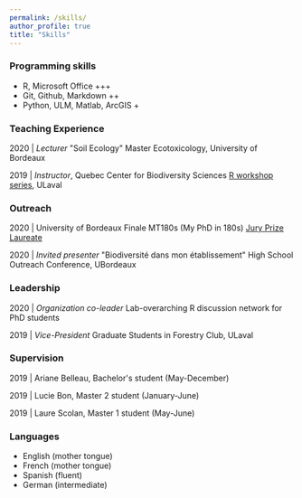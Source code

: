 ```yaml
---
permalink: /skills/
author_profile: true
title: "Skills"
---
```


### <i class="fas fa-laptop-code"></i> Programming skills
- R, Microsoft Office +++
- Git, Github, Markdown ++
- Python, ULM, Matlab, ArcGIS +

### <i class="fas fa-chalkboard-teacher"></i> Teaching Experience

2020 | _Lecturer_ "Soil Ecology" Master Ecotoxicology, University of Bordeaux 

2019 | _Instructor_, Quebec Center for Biodiversity Sciences [R workshop series](https://wiki.qcbs.ca/r), ULaval

### <i class="fas fa-comments"></i> Outreach

2020 | University of Bordeaux Finale MT180s (My PhD in 180s) [Jury Prize Laureate](https://youtu.be/0rGPKait_-g)

2020 | _Invited presenter_ "Biodiversité dans mon établissement" High School Outreach Conference, UBordeaux

### <i class="fas fa-users"></i> Leadership 

2020 | _Organization co-leader_ Lab-overarching R discussion network for PhD students

2019 | _Vice-President_ Graduate Students in Forestry Club, ULaval

### <i class="fas fa-user-graduate"></i> Supervision

2019 | Ariane Belleau, Bachelor's student (May-December)

2019 | Lucie Bon, Master 2 student (January-June)

2019 | Laure Scolan, Master 1 student (May-June)

### <i class="fas fa-globe-europe"></i> Languages

- English (mother tongue)
- French (mother tongue)
- Spanish (fluent)
- German (intermediate)
